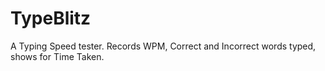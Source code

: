 # TypeBlitz
A Typing Speed tester. Records WPM, Correct and Incorrect words typed, shows for Time Taken.
